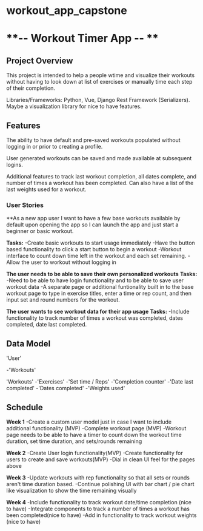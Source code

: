 # workout_app_capstone

<!-- Here is My Capstone Proposal -->

# **-- Workout Timer App -- **


## Project Overview
This project is intended to help a people wtime and visualize their workouts without having to look down at list of exercises or manually time each step of their completion.

Libraries/Frameworks: Python, Vue, Django Rest Framework (Serializers). Maybe a visualization library for nice to have features.


## Features
The ability to have default and pre-saved workouts populated without logging in or prior to creating a profile.

User generated workouts can be saved and made available at subsequent logins.

Additional features to track last workout completion, all dates complete, and number of times a workout has been completed. Can also have a list of the last weights used for a workout. 


### User Stories
**As a new app user I want to have a few base workouts available by default upon opening the app so I can launch the app and just start a beginner or basic workout.


**Tasks:**
-Create basic workouts to start usage immediately
-Have the button based functionality to click a start button to begin a workout
-Workout interface to count down time left in the workout and each set remaining.
-Allow the user to workout without logging in


**The user needs to be able to save their own personalized workouts**
**Tasks:**
-Need to be able to have login functionality and to be able to save user workout data
-A separate page or additional funtionality built in to the base workout page to type in exercise titles, enter a time or rep count, and then input set and round numbers for the workout.


**The user wants to see workout data for their app usage**
**Tasks:**
-Include functionality to track number of times a workout was completed, dates completed, date last completed. 




## Data Model
'User'
<!-- Custom user model functionality needs to be included at the beginning! -->
-'Workouts'

'Workouts'
-'Exercises'
-'Set time / Reps'
-'Completion counter'
-'Date last completed'
-'Dates completed'
-'Weights used'


## Schedule
**Week 1**
-Create a custom user model just in case I want to include additional functionality (MVP)
-Complete workout page (MVP)
-Workout page needs to be able to have a timer to count down the workout time duration, set time duration, and sets/rounds remaining

**Week 2**
-Create User login functionality(MVP)
-Create functionality for users to create and save workouts(MVP)
-Dial in clean UI feel for the pages above 

**Week 3**
-Update workouts with rep functionality so that all sets or rounds aren't time duration based.
-Continue polishing UI with bar chart / pie chart like visualization to show the time remaining visually



**Week 4**
-Include functionality to track workout date/time completion (nice to have)
-Integrate components to track a number of times a workout has been completed(nice to have)
-Add in functionality to track workout weights (nice to have)
